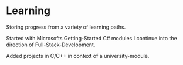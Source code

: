 # Learning
Storing progress from a variety of learning paths.

Started with Microsofts Getting-Started C# modules I continue into the direction of Full-Stack-Development.

Added projects in C/C++ in context of a university-module.
